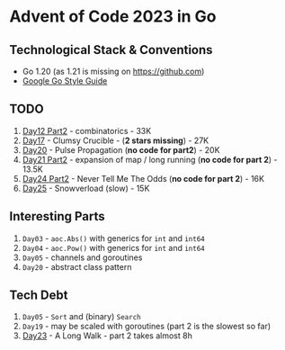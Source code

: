 # Advent of Code 2023 in Go

## Technological Stack & Conventions
* Go 1.20 (as 1.21 is missing on https://github.com)
* [Google Go Style Guide](https://google.github.io/styleguide/go/guide)

## TODO
1. [Day12 Part2](https://adventofcode.com/2023/day/12#part2) - combinatorics - 33K
2. [Day17](https://adventofcode.com/2023/day/17) - Clumsy Crucible - (**2 stars missing**) - 27K
3. [Day20](https://adventofcode.com/2023/day/20#part2) - Pulse Propagation (**no code for part2**) - 20K
4. [Day21 Part2](https://adventofcode.com/2023/day/21#part2) - expansion of map / long running (**no code for part 2**) - 13.5K
5. [Day24 Part2](https://adventofcode.com/2023/day/24#part2) - Never Tell Me The Odds (**no code for part 2**) - 16K
6. [Day25](https://adventofcode.com/2023/day/25) - Snowverload (slow) - 15K

## Interesting Parts
1. `Day03` - `aoc.Abs()` with generics for `int` and `int64`
2. `Day04` - `aoc.Pow()` with generics for `int` and `int64`
3. `Day05` - channels and goroutines
4. `Day20` - abstract class pattern

## Tech Debt
1. `Day05` - `Sort` and (binary) `Search`
2. `Day19` - may be scaled with goroutines (part 2 is the slowest so far)
3. [Day23](https://adventofcode.com/2023/day/23) - A Long Walk - part 2 takes almost 8h
